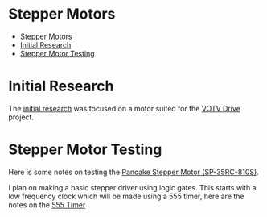 # Stepper Motors

- [Stepper Motors](#stepper-motors)
- [Initial Research](#initial-research)
- [Stepper Motor Testing](#stepper-motor-testing)


# Initial Research

The [initial research](./Initial_Research.md) was focused on a motor suited for the [VOTV Drive](../../../Projects/VOTV%20Drive/README.md) project.

# Stepper Motor Testing

Here is some notes on testing the [Pancake Stepper Motor (SP-35RC-810S)](./Pancake_Stepper_Motor_(SP-35RC-810S).md). 

I plan on making a basic stepper driver using logic gates. This starts with a low frequency clock which will be made using a 555 timer, here are the notes on the [555 Timer](./555Timer.md)






